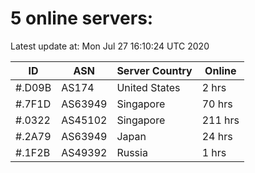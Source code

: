 # 5 online servers:

Latest update at: Mon Jul 27 16:10:24 UTC 2020

| ID | ASN | Server Country | Online |
| -- | --- | -------------- | ------ |
| #.D09B | AS174 | United States | 2 hrs |
| #.7F1D | AS63949 | Singapore | 70 hrs |
| #.0322 | AS45102 | Singapore | 211 hrs |
| #.2A79 | AS63949 | Japan | 24 hrs |
| #.1F2B | AS49392 | Russia | 1 hrs |


